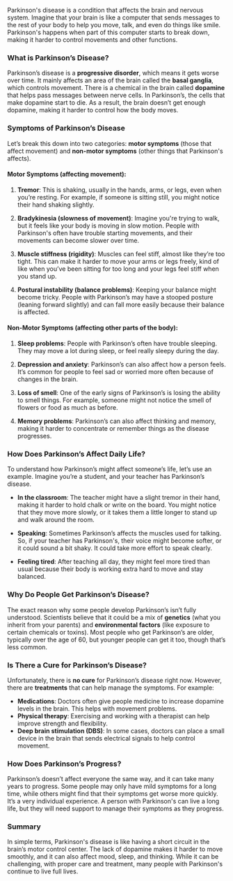Parkinson's disease is a condition that affects the brain and nervous system. Imagine that your brain is like a computer that sends messages to the rest of your body to help you move, talk, and even do things like smile. Parkinson's happens when part of this computer starts to break down, making it harder to control movements and other functions.

### What is Parkinson’s Disease?

Parkinson’s disease is a **progressive disorder**, which means it gets worse over time. It mainly affects an area of the brain called the **basal ganglia**, which controls movement. There is a chemical in the brain called **dopamine** that helps pass messages between nerve cells. In Parkinson’s, the cells that make dopamine start to die. As a result, the brain doesn’t get enough dopamine, making it harder to control how the body moves.

### Symptoms of Parkinson’s Disease

Let’s break this down into two categories: **motor symptoms** (those that affect movement) and **non-motor symptoms** (other things that Parkinson's affects).

#### Motor Symptoms (affecting movement):
1. **Tremor**: This is shaking, usually in the hands, arms, or legs, even when you’re resting. For example, if someone is sitting still, you might notice their hand shaking slightly.
   
2. **Bradykinesia (slowness of movement)**: Imagine you're trying to walk, but it feels like your body is moving in slow motion. People with Parkinson's often have trouble starting movements, and their movements can become slower over time.

3. **Muscle stiffness (rigidity)**: Muscles can feel stiff, almost like they’re too tight. This can make it harder to move your arms or legs freely, kind of like when you’ve been sitting for too long and your legs feel stiff when you stand up.

4. **Postural instability (balance problems)**: Keeping your balance might become tricky. People with Parkinson’s may have a stooped posture (leaning forward slightly) and can fall more easily because their balance is affected.

#### Non-Motor Symptoms (affecting other parts of the body):
1. **Sleep problems**: People with Parkinson’s often have trouble sleeping. They may move a lot during sleep, or feel really sleepy during the day.
   
2. **Depression and anxiety**: Parkinson’s can also affect how a person feels. It’s common for people to feel sad or worried more often because of changes in the brain.

3. **Loss of smell**: One of the early signs of Parkinson’s is losing the ability to smell things. For example, someone might not notice the smell of flowers or food as much as before.

4. **Memory problems**: Parkinson’s can also affect thinking and memory, making it harder to concentrate or remember things as the disease progresses.

### How Does Parkinson’s Affect Daily Life?

To understand how Parkinson’s might affect someone’s life, let’s use an example. Imagine you’re a student, and your teacher has Parkinson’s disease.

- **In the classroom**: The teacher might have a slight tremor in their hand, making it harder to hold chalk or write on the board. You might notice that they move more slowly, or it takes them a little longer to stand up and walk around the room.

- **Speaking**: Sometimes Parkinson’s affects the muscles used for talking. So, if your teacher has Parkinson's, their voice might become softer, or it could sound a bit shaky. It could take more effort to speak clearly.

- **Feeling tired**: After teaching all day, they might feel more tired than usual because their body is working extra hard to move and stay balanced.

### Why Do People Get Parkinson’s Disease?

The exact reason why some people develop Parkinson’s isn’t fully understood. Scientists believe that it could be a mix of **genetics** (what you inherit from your parents) and **environmental factors** (like exposure to certain chemicals or toxins). Most people who get Parkinson’s are older, typically over the age of 60, but younger people can get it too, though that’s less common.

### Is There a Cure for Parkinson’s Disease?

Unfortunately, there is **no cure** for Parkinson’s disease right now. However, there are **treatments** that can help manage the symptoms. For example:
- **Medications**: Doctors often give people medicine to increase dopamine levels in the brain. This helps with movement problems.
- **Physical therapy**: Exercising and working with a therapist can help improve strength and flexibility.
- **Deep brain stimulation (DBS)**: In some cases, doctors can place a small device in the brain that sends electrical signals to help control movement.

### How Does Parkinson’s Progress?

Parkinson’s doesn’t affect everyone the same way, and it can take many years to progress. Some people may only have mild symptoms for a long time, while others might find that their symptoms get worse more quickly. It’s a very individual experience. A person with Parkinson's can live a long life, but they will need support to manage their symptoms as they progress.

### Summary
In simple terms, Parkinson's disease is like having a short circuit in the brain’s motor control center. The lack of dopamine makes it harder to move smoothly, and it can also affect mood, sleep, and thinking. While it can be challenging, with proper care and treatment, many people with Parkinson's continue to live full lives.


